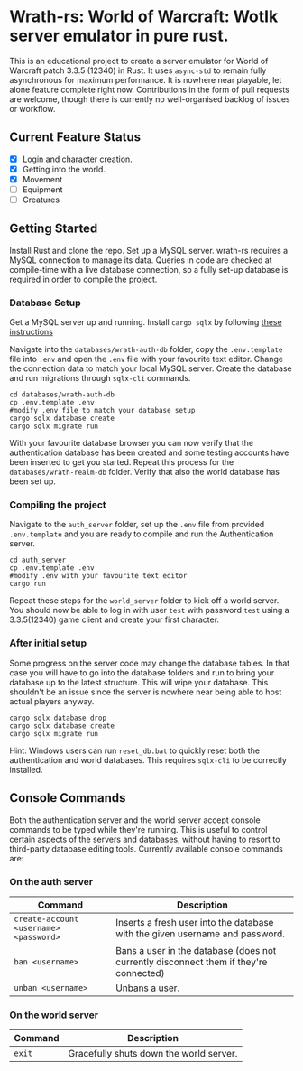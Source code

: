 # Wrath-rs: World of Warcraft: Wotlk server emulator in pure rust.
This is an educational project to create  a server emulator for World of Warcraft patch 3.3.5 (12340) in Rust. It uses `async-std` to remain fully asynchronous for maximum performance. It is nowhere near playable, let alone feature complete right now. Contributions in the form of pull requests are welcome, though there is currently no well-organised backlog of issues or workflow. 

## Current Feature Status
- [x] Login and character creation.
- [x] Getting into the world. 
- [x] Movement
- [ ] Equipment
- [ ] Creatures

## Getting Started
Install Rust and clone the repo. Set up a MySQL server. wrath-rs requires a MySQL connection to manage its data. Queries in code are checked at compile-time with a live database connection, so a fully set-up database is required in order to compile the project. 
### Database Setup
Get a MySQL server up and running. Install `cargo sqlx` by following [these instructions](https://github.com/launchbadge/sqlx/tree/master/sqlx-cli)

Navigate into the `databases/wrath-auth-db` folder, copy the `.env.template` file into `.env` and open the `.env` file with your favourite text editor. Change the connection data to match your local MySQL server. Create the database and run migrations through `sqlx-cli` commands. 
```
cd databases/wrath-auth-db
cp .env.template .env
#modify .env file to match your database setup
cargo sqlx database create
cargo sqlx migrate run
```
With your favourite database browser you can now verify that the authentication database has been created and some testing accounts have been inserted to get you started. Repeat this process for the `databases/wrath-realm-db` folder. Verify that also the world database has been set up.
### Compiling the project
Navigate to the `auth_server` folder, set up the `.env` file from provided `.env.template` and you are ready to compile and run the Authentication server.
```
cd auth_server
cp .env.template .env
#modify .env with your favourite text editor
cargo run
```
Repeat these steps for the `world_server` folder to kick off a world server. You should now be able to log in with user `test` with password `test` using a 3.3.5(12340) game client and create your first character.

### After initial setup
Some progress on the server code may change the database tables. In that case you will have to go into the database folders and run to bring your database up to the latest structure. This will wipe your database. This shouldn't be an issue since the server is nowhere near being able to host actual players anyway. 
```
cargo sqlx database drop
cargo sqlx database create
cargo sqlx migrate run
``` 

Hint: Windows users can run `reset_db.bat` to quickly reset both the authentication and world databases. This requires `sqlx-cli` to be correctly installed.

## Console Commands
Both the authentication server and the world server accept console commands to be typed while they're running. This is useful to control certain aspects of the servers and databases, without having to resort to third-party database editing tools. Currently available console commands are:

### On the auth server
| Command                                | Description                                                                           |
|----------------------------------------|---------------------------------------------------------------------------------------|
| `create-account <username> <password>` | Inserts a fresh user into the database with the given username and password.          |
| `ban <username>`                       | Bans a user in the database (does not currently disconnect them if they're connected) |
| `unban <username>`                     | Unbans a user.                                                                        |

### On the world server
| Command                                | Description                                                                           |
|----------------------------------------|---------------------------------------------------------------------------------------|
| `exit` 				 | Gracefully shuts down the world server. 						 | 
